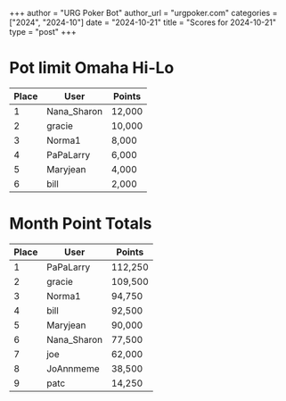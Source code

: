 +++
author = "URG Poker Bot"
author_url = "urgpoker.com"
categories = ["2024", "2024-10"]
date = "2024-10-21"
title = "Scores for 2024-10-21"
type = "post"
+++
# Pot limit Omaha Hi-Lo

| Place | User | Points |
|-------|------|--------|
| 1 | Nana_Sharon | 12,000 |
| 2 | gracie | 10,000 |
| 3 | Norma1 | 8,000 |
| 4 | PaPaLarry | 6,000 |
| 5 | Maryjean | 4,000 |
| 6 | bill | 2,000 |

# Month Point Totals

| Place | User | Points |
|-------|------|--------|
| 1 | PaPaLarry | 112,250 |
| 2 | gracie | 109,500 |
| 3 | Norma1 | 94,750 |
| 4 | bill | 92,500 |
| 5 | Maryjean | 90,000 |
| 6 | Nana_Sharon | 77,500 |
| 7 | joe | 62,000 |
| 8 | JoAnnmeme | 38,500 |
| 9 | patc | 14,250 |

